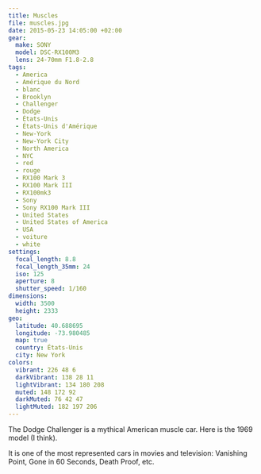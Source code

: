 ```yaml
---
title: Muscles
file: muscles.jpg
date: 2015-05-23 14:05:00 +02:00
gear:
  make: SONY
  model: DSC-RX100M3
  lens: 24-70mm F1.8-2.8
tags:
  - America
  - Amérique du Nord
  - blanc
  - Brooklyn
  - Challenger
  - Dodge
  - États-Unis
  - États-Unis d'Amérique
  - New-York
  - New-York City
  - North America
  - NYC
  - red
  - rouge
  - RX100 Mark 3
  - RX100 Mark III
  - RX100mk3
  - Sony
  - Sony RX100 Mark III
  - United States
  - United States of America
  - USA
  - voiture
  - white
settings:
  focal_length: 8.8
  focal_length_35mm: 24
  iso: 125
  aperture: 8
  shutter_speed: 1/160
dimensions:
  width: 3500
  height: 2333
geo:
  latitude: 40.688695
  longitude: -73.980485
  map: true
  country: États-Unis
  city: New York
colors:
  vibrant: 226 48 6
  darkVibrant: 138 28 11
  lightVibrant: 134 180 208
  muted: 148 172 92
  darkMuted: 76 42 47
  lightMuted: 182 197 206
---
```


The Dodge Challenger is a mythical American muscle car. Here is the 1969 model (I think).

It is one of the most represented cars in movies and television: Vanishing Point, Gone in 60 Seconds, Death Proof, etc.
